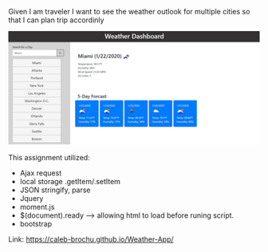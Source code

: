 Given I am traveler 
I want to see the weather outlook for multiple cities
so that I can plan trip accordinly

![Page preview](/weatherAPI.JPG?raw=true "Page Preview")

This assignment utilized:
- Ajax request 
- local storage .getItem/.setItem
- JSON stringify, parse
- Jquery
- moment.js
- $(document).ready --> allowing html to load before runing script.
- bootstrap


Link: https://caleb-brochu.github.io/Weather-App/